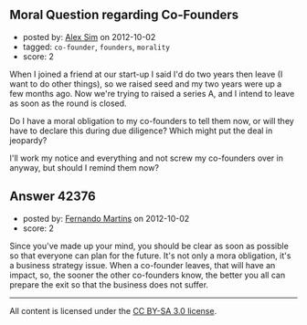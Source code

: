 ## Moral Question regarding Co-Founders

- posted by: [Alex Sim](https://stackexchange.com/users/-1/19962-alex-sim) on 2012-10-02
- tagged: `co-founder`, `founders`, `morality`
- score: 2

When I joined a friend at our start-up I said I'd do two years then leave (I want to do other things), so we raised seed and my two years were up a few months ago.  Now we're trying to raised a series A, and I intend to leave as soon as the round is closed.

Do I have a moral obligation to my co-founders to tell them now, or will they have to declare this during due diligence?  Which might put the deal in jeopardy?  

I'll work my notice and everything and not screw my co-founders over in anyway, but should I remind them now?


## Answer 42376

- posted by: [Fernando Martins](https://stackexchange.com/users/-1/1778-fernando-martins) on 2012-10-02
- score: 2

Since you've made up your mind, you should be clear as soon as possible so that everyone can plan for the future. It's not only a mora obligation, it's a business strategy issue.
When a co-founder leaves, that will have an impact, so, the sooner the other co-founders know, the better you all can prepare the exit so that the business does not suffer.




---

All content is licensed under the [CC BY-SA 3.0 license](https://creativecommons.org/licenses/by-sa/3.0/).
